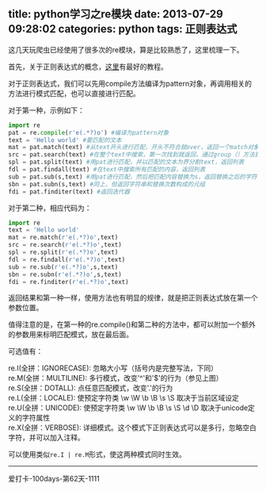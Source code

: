 title: python学习之re模块
date: 2013-07-29 09:28:02
categories: python
tags: 正则表达式
---
这几天玩爬虫已经使用了很多次的re模块，算是比较熟悉了，这里梳理一下。

首先，关于正则表达式的概念，[这里](http://blog.csdn.net/wxg694175346/article/details/8929576)有最好的教程。

对于正则表达式，我们可以先用compile方法编译为pattern对象，再调用相关的方法进行模式匹配，也可以直接进行匹配。

<!--more-->

对于第一种，示例如下：

```python
import re
pat = re.compile(r'e(.*?)o') #编译为pattern对象
text = 'Hello world' #要匹配的文本
mat = pat.match(text) #从text开头进行匹配，开头不符合就over，返回一个match对象，通过group（）方法获取对应元组
src = pat.search(text) #在整个text中搜索，第一次找到就返回，通过group（）方法获取对应元组
spl = pat.split(text) #用pat进行匹配，并以匹配的文本为界分割text，返回列表
fdl = pat.findall(text) #在text中搜索所有匹配的内容，返回列表
sub = pat.sub(s,text) #用pat进行匹配，然后把匹配内容替换为s，返回替换之后的字符串
sbn = pat.subn(s,text) #同上，但返回字符串和替换次数构成的元组
fdi = pat.finditer(text) #返回迭代器
```

对于第二种，相应代码为：

```python
import re
text = 'Hello world'
mat = re.match(r'e(.*?)o',text)
src = re.search(r'e(.*?)o',text)
spl = re.split(r'e(.*?)o',text) 
fdl = re.findall(r'e(.*?)o',text)
sub = re.sub(r'e(.*?)o',s,text)
sbn = re.subn(r'e(.*?)o',s,text)
fdi = re.finditer(r'e(.*?)o',text)
```

返回结果和第一种一样，使用方法也有明显的规律，就是把正则表达式放在第一个参数位置。

值得注意的是，在第一种的re.compile()和第二种的方法中，都可以附加一个额外的参数用来标明匹配模式，放在最后面。

可选值有：
 
 re.I(全拼：IGNORECASE): 忽略大小写（括号内是完整写法，下同）  
 re.M(全拼：MULTILINE): 多行模式，改变'^'和'$'的行为（参见上图）  
 re.S(全拼：DOTALL): 点任意匹配模式，改变'.'的行为  
 re.L(全拼：LOCALE): 使预定字符类 \w \W \b \B \s \S 取决于当前区域设定  
 re.U(全拼：UNICODE): 使预定字符类 \w \W \b \B \s \S \d \D 取决于unicode定义的字符属性  
 re.X(全拼：VERBOSE): 详细模式。这个模式下正则表达式可以是多行，忽略空白字符，并可以加入注释。  
 
可以使用类似`re.I | re.M`形式，使这两种模式同时生效。

---
爱打卡-100days-第62天-1111